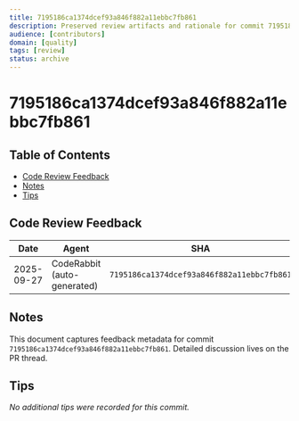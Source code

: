 ```yaml
---
title: 7195186ca1374dcef93a846f882a11ebbc7fb861
description: Preserved review artifacts and rationale for commit 7195186ca1374dcef93a846f882a11ebbc7fb861.
audience: [contributors]
domain: [quality]
tags: [review]
status: archive
---
```


<!-- SPDX-License-Identifier: LicenseRef-MIND-UCAL-1.0 -->
<!-- © 2025 J. Kirby Ross / Neuroglyph Collective -->

# 7195186ca1374dcef93a846f882a11ebbc7fb861

## Table of Contents

- [Code Review Feedback](#code-review-feedback)
- [Notes](#notes)
- [Tips](#tips)

## Code Review Feedback

| Date       | Agent                      | SHA                                   | Branch                                                                                               | PR                                                                 |
|------------|----------------------------|---------------------------------------|------------------------------------------------------------------------------------------------------|--------------------------------------------------------------------|
| 2025-09-27 | CodeRabbit (auto-generated) | `7195186ca1374dcef93a846f882a11ebbc7fb861` | [chore/more-fixes](https://github.com/neuroglyph/git-mind/tree/chore/more-fixes) | [PR#171](https://github.com/neuroglyph/git-mind/pull/171) |

## Notes

This document captures feedback metadata for commit `7195186ca1374dcef93a846f882a11ebbc7fb861`. Detailed discussion lives on the PR thread.

## Tips

<!-- tips_start -->

_No additional tips were recorded for this commit._

<!-- tips_end -->

